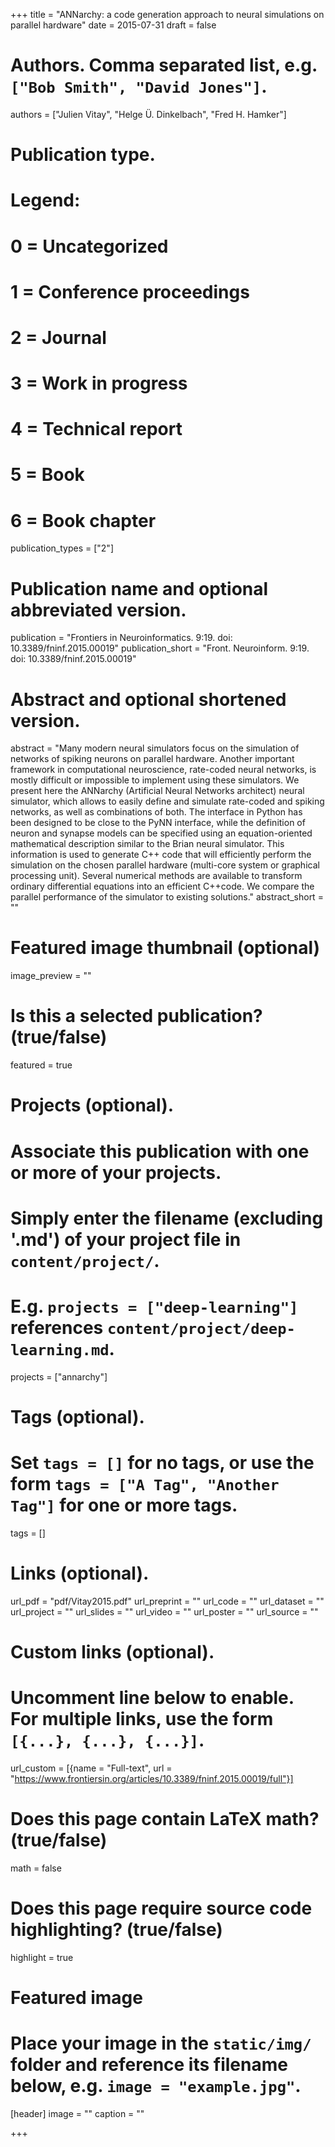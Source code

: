 +++
title = "ANNarchy: a code generation approach to neural simulations on parallel hardware"
date = 2015-07-31
draft = false

# Authors. Comma separated list, e.g. `["Bob Smith", "David Jones"]`.
authors = ["Julien Vitay", "Helge Ü. Dinkelbach", "Fred H. Hamker"]

# Publication type.
# Legend:
# 0 = Uncategorized
# 1 = Conference proceedings
# 2 = Journal
# 3 = Work in progress
# 4 = Technical report
# 5 = Book
# 6 = Book chapter
publication_types = ["2"]

# Publication name and optional abbreviated version.
publication = "Frontiers in Neuroinformatics. 9:19. doi: 10.3389/fninf.2015.00019"
publication_short = "Front. Neuroinform. 9:19. doi: 10.3389/fninf.2015.00019"

# Abstract and optional shortened version.
abstract = "Many modern neural simulators focus on the simulation of networks of spiking neurons on parallel hardware. Another important framework in computational neuroscience, rate-coded neural networks, is mostly difficult or impossible to implement using these simulators. We present here the ANNarchy (Artificial Neural Networks architect) neural simulator, which allows to easily define and simulate rate-coded and spiking networks, as well as combinations of both. The interface in Python has been designed to be close to the PyNN interface, while the definition of neuron and synapse models can be specified using an equation-oriented mathematical description similar to the Brian neural simulator. This information is used to generate C++ code that will efficiently perform the simulation on the chosen parallel hardware (multi-core system or graphical processing unit). Several numerical methods are available to transform ordinary differential equations into an efficient C++code. We compare the parallel performance of the simulator to existing solutions."
abstract_short = ""

# Featured image thumbnail (optional)
image_preview = ""

# Is this a selected publication? (true/false)
featured = true

# Projects (optional).
#   Associate this publication with one or more of your projects.
#   Simply enter the filename (excluding '.md') of your project file in `content/project/`.
#   E.g. `projects = ["deep-learning"]` references `content/project/deep-learning.md`.
projects = ["annarchy"]

# Tags (optional).
#   Set `tags = []` for no tags, or use the form `tags = ["A Tag", "Another Tag"]` for one or more tags.
tags = []

# Links (optional).
url_pdf = "pdf/Vitay2015.pdf"
url_preprint = ""
url_code = ""
url_dataset = ""
url_project = ""
url_slides = ""
url_video = ""
url_poster = ""
url_source = ""

# Custom links (optional).
#   Uncomment line below to enable. For multiple links, use the form `[{...}, {...}, {...}]`.
url_custom = [{name = "Full-text", url = "https://www.frontiersin.org/articles/10.3389/fninf.2015.00019/full"}]

# Does this page contain LaTeX math? (true/false)
math = false

# Does this page require source code highlighting? (true/false)
highlight = true

# Featured image
# Place your image in the `static/img/` folder and reference its filename below, e.g. `image = "example.jpg"`.
[header]
image = ""
caption = ""

+++

